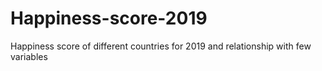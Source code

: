 # Happiness-score-2019
Happiness score of different countries for 2019 and relationship with few variables
